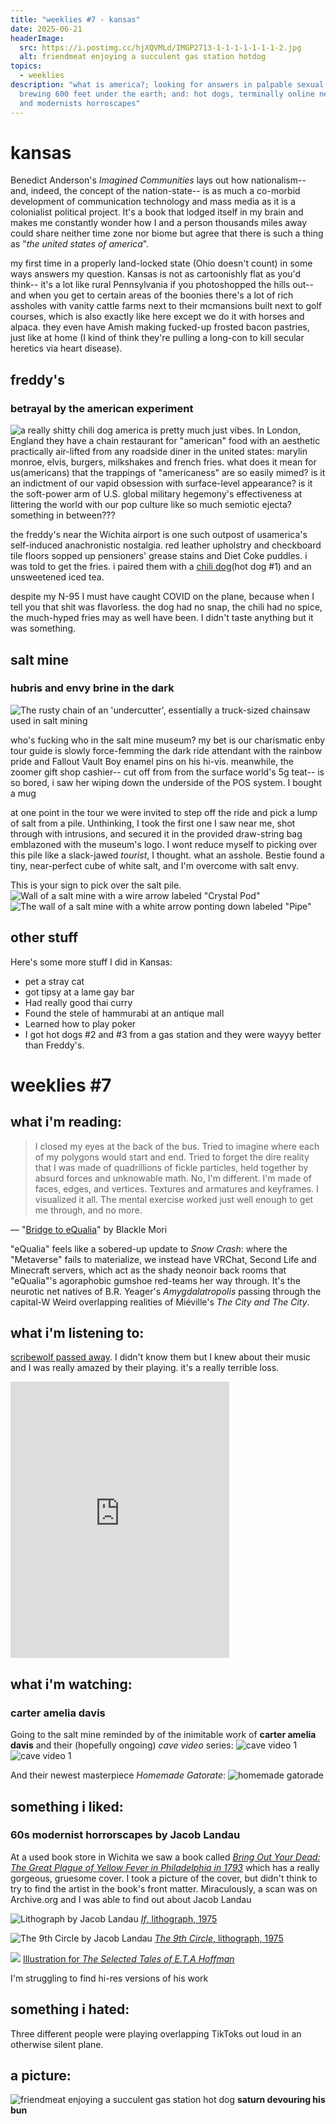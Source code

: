 ```yaml
---
title: "weeklies #7 - kansas"
date: 2025-06-21
headerImage:
  src: https://i.postimg.cc/hjXQVMLd/IMGP2713-1-1-1-1-1-1-1-2.jpg
  alt: friendmeat enjoying a succulent gas station hotdog
topics:
  - weeklies
description: "what is america?; looking for answers in palpable sexual tensions
  brewing 600 feet under the earth; and: hot dogs, terminally online neonoir,
  and modernists horroscapes"
---
```

# kansas
Benedict Anderson's _Imagined Communities_ lays out how nationalism-- and, indeed, the concept of the nation-state-- is as much a co-morbid development of communication technology and mass media as it is a colonialist political project. It's a book that lodged itself in my brain and makes me constantly wonder how I and a person thousands miles away could share neither time zone nor biome but agree that there is such a thing as "_the united states of america_".

my first time in a properly land-locked state (Ohio doesn't count) in some ways answers my question. Kansas is not as cartoonishly flat as you'd think-- it's a lot like rural Pennsylvania if you photoshopped the hills out-- and when you get to certain areas of the boonies there's a lot of rich assholes with vanity cattle farms next to their mcmansions built next to golf courses, which is also exactly like here except we do it with horses and alpaca. they even have Amish making fucked-up frosted bacon pastries, just like at home (I kind of think they're pulling a long-con to kill secular heretics via heart disease).

## freddy's
### betrayal by the american experiment
![a really shitty chili dog](https://i.postimg.cc/vTj1PnvN/20250612-141554.jpg)
america is pretty much just vibes. In London, England they have a chain restaurant for "american" food with an aesthetic practically air-lifted from any roadside diner in the united states: marylin monroe, elvis, burgers, milkshakes and french fries. what does it mean for us(americans) that the trappings of "americaness" are so easily mimed? is it an indictment of our vapid obsession with surface-level appearance? is it the soft-power arm of U.S. global military hegemony's effectiveness at littering the world with our pop culture like so much semiotic ejecta? something in between???

the freddy's near the Wichita airport is one such outpost of usamerica's self-induced anachronistic nostalgia. red leather upholstry and checkboard tile floors sopped up pensioners' grease stains and Diet Coke puddles. i was told to get the fries. i paired them with a [chili dog](https://friendmeat.org/blog/2025/05/31/weeklies-4-wow-cool/#raw-dog%3A-the-naked-truth-about-hot-dogs-by-jamie-loftus)(hot dog #1) and an unsweetened iced tea. 

despite my N-95 I must have caught COVID on the plane, because when I tell you that shit was flavorless. the dog had no snap, the chili had no spice, the much-hyped fries may as well have been. I didn't taste anything but it was something.

## salt mine
### hubris and envy brine in the dark
![The rusty chain of an 'undercutter', essentially a truck-sized chainsaw used in salt mining](https://i.postimg.cc/mRTkJrG3/IMGP2729.jpg)

who's fucking who in the salt mine museum? my bet is our charismatic enby tour guide is slowly force-femming the dark ride attendant with the rainbow pride and Fallout Vault Boy enamel pins on his hi-vis. meanwhile, the zoomer gift shop cashier-- cut off from from the surface world's 5g teat-- is so bored, i saw her wiping down the underside of the POS system. I bought a mug

at one point in the tour we were invited to step off the ride and pick a lump of salt from a pile. Unthinking, I took the first one I saw near me, shot through with intrusions, and secured it in the provided draw-string bag emblazoned with the museum's logo. I wont reduce myself to picking over this pile like a slack-jawed _tourist_, I thought. what an asshole. Bestie found a tiny, near-perfect cube of white salt, and I'm overcome with salt envy. 

This is your sign to pick over the salt pile.
![Wall of a salt mine with a wire arrow labeled "Crystal Pod"](https://i.postimg.cc/t4Fbf65V/IMGP2723.jpg)
![The wall of a salt mine with a white arrow ponting down labeled "Pipe"](https://i.postimg.cc/WzKjR6C0/IMGP2724.jpg)

## other stuff
Here's some more stuff I did in Kansas:
- pet a stray cat
- got tipsy at a lame gay bar
- Had really good thai curry
- Found the stele of hammurabi at an antique mall
- Learned how to play poker
- I got hot dogs #2 and #3 from a gas station and they were wayyy better than Freddy's.

# weeklies #7
## __what i'm reading__:
> I closed my eyes at the back of the bus. Tried to imagine where each of my polygons would start and end. Tried to forget the dire reality that I was made of quadrillions of fickle particles, held together by absurd forces and unknowable math. No, I'm different. I'm made of faces, edges, and vertices. Textures and armatures and keyframes. I visualized it all. The mental exercise worked just well enough to get me through, and no more.

— "[Bridge to eQualia](https://suricrasia.online/blog/bridge-to-equalia/)" by Blackle Mori

"eQualia" feels like a sobered-up update to _Snow Crash_: where the "Metaverse" fails to materialize, we instead have VRChat, Second Life and Minecraft servers, which act as the shady neonoir back rooms that "eQualia"'s agoraphobic gumshoe red-teams her way through. It's the neurotic net natives of B.R. Yeager's _Amygdalatropolis_ passing through the capital-W Weird overlapping realities of Miéville's _The City and The City_. 

## __what i'm listening to__:
[scribewolf passed away](https://bsky.app/profile/rabbitpatches.bsky.social/post/3lrtrhtsx4s2h). I didn't know them but I knew about their music and I was really amazed by their playing. it's a really terrible loss.

<iframe style="border: 0; width: 350px; height: 442px;" src="https://bandcamp.com/EmbeddedPlayer/track=1491177840/size=large/bgcol=181a1b/linkcol=056cc4/tracklist=false/transparent=true/" seamless><a href="https://scribewolf.bandcamp.com/track/soldier-child-live">Soldier Child (Live) by Scribe Wolf</a></iframe>

## __what i'm watching__:
### carter amelia davis
Going to the salt mine reminded by of the inimitable work of **carter amelia davis** and their (hopefully ongoing) _cave video_ series:
![cave video 1](https://youtu.be/wfRmwaRl2A0?si=iDd1lIgY3iJlnbdG)
![cave video 1](https://www.youtube.com/watch?v=sJmkLBZEoEk)

And their newest masterpiece _Homemade Gatorate_:
![homemade gatorade](https://youtu.be/SFJOHlnoQNM?si=eRVL0F2Q5VJbPSKJ)

## __something i liked__:
### 60s modernist horrorscapes by Jacob Landau
At a used book store in Wichita we saw a book called [_Bring Out Your Dead: The Great Plague of Yellow Fever in Philadelphia in 1793_](https://archive.org/details/bringoutyourdead0000unse) which has a really gorgeous, gruesome cover. I took a picture of the cover, but didn't think to try to find the artist in the book's front matter. Miraculously, a scan was on Archive.org and I was able to find out about Jacob Landau

![Lithograph by Jacob Landau](https://woodmereartmuseum.org/images/stories/flexicontent/l_Landau_2006.12.10_WEB-1.jpg)
[*If*, lithograph, 1975](https://woodmereartmuseum.org/explore-online/collection/artist/jacob-landau)

![The 9th Circle by Jacob Landau](https://woodmereartmuseum.org/images/stories/flexicontent/l_Landau_2006.12.8_WEB-1.jpg)
[_The 9th Circle_, lithograph, 1975](https://woodmereartmuseum.org/explore-online/collection/the-ninth-circle)

![](https://www.fulltable.com/vts/aoi/l/landau/2.jpeg)
[Illustration for _The Selected Tales of E.T.A Hoffman_](https://www.fulltable.com/vts/aoi/l/landau/a.htm)

I'm struggling to find hi-res versions of his work
## __something i hated__:
Three different people were playing overlapping TikToks out loud in an otherwise silent plane.

## __a picture__:
![friendmeat enjoying a succulent gas station hot dog](https://i.postimg.cc/hjXQVMLd/IMGP2713-1-1-1-1-1-1-1-2.jpg)
**saturn devouring his bun**
